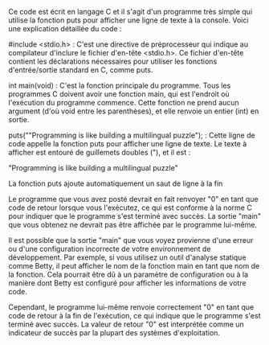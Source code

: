 Ce code est écrit en langage C et il s'agit d'un programme très simple qui utilise la fonction puts pour afficher une ligne de texte à la console. Voici une explication détaillée du code :

#include <stdio.h> : C'est une directive de préprocesseur qui indique au compilateur d'inclure le fichier d'en-tête <stdio.h>. Ce fichier d'en-tête contient les déclarations nécessaires pour utiliser les fonctions d'entrée/sortie standard en C, comme puts.

int main(void) : C'est la fonction principale du programme. Tous les programmes C doivent avoir une fonction main, qui est l'endroit où l'exécution du programme commence. Cette fonction ne prend aucun argument (d'où void entre les parenthèses), et elle renvoie un entier (int) en sortie.

puts("\"Programming is like building a multilingual puzzle"); : Cette ligne de code appelle la fonction puts pour afficher une ligne de texte. Le texte à afficher est entouré de guillemets doubles ("), et il est :

"Programming is like building a multilingual puzzle"

La fonction puts ajoute automatiquement un saut de ligne à la fin

Le programme que vous avez posté devrait en fait renvoyer "0" en tant que code de retour lorsque vous l'exécutez, ce qui est conforme à la norme C pour indiquer que le programme s'est terminé avec succès. La sortie "main" que vous obtenez ne devrait pas être affichée par le programme lui-même.

Il est possible que la sortie "main" que vous voyez provienne d'une erreur ou d'une configuration incorrecte de votre environnement de développement. Par exemple, si vous utilisez un outil d'analyse statique comme Betty, il peut afficher le nom de la fonction main en tant que nom de la fonction. Cela pourrait être dû à un paramètre de configuration ou à la manière dont Betty est configuré pour afficher les informations de votre code.

Cependant, le programme lui-même renvoie correctement "0" en tant que code de retour à la fin de l'exécution, ce qui indique que le programme s'est terminé avec succès. La valeur de retour "0" est interprétée comme un indicateur de succès par la plupart des systèmes d'exploitation.






